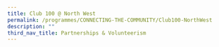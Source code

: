 ```yaml
---
title: Club 100 @ North West
permalink: /programmes/CONNECTING-THE-COMMUNITY/Club100-NorthWest
description: ""
third_nav_title: Partnerships & Volunteerism
---
```




